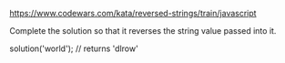 https://www.codewars.com/kata/reversed-strings/train/javascript

Complete the solution so that it reverses the string value passed into it.

solution('world'); // returns 'dlrow'